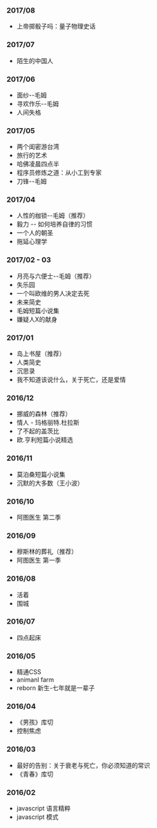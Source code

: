 ### 2017/08
* 上帝掷骰子吗：量子物理史话

### 2017/07
* 陌生的中国人

### 2017/06
* 面纱--毛姆
* 寻欢作乐--毛姆
* 人间失格

### 2017/05
* 两个闺密游台湾
* 旅行的艺术
* 哈佛凌晨四点半
* 程序员修炼之道：从小工到专家
* 刀锋--毛姆

### 2017/04
* 人性的枷锁--毛姆（推荐）
* 毅力 -- 如何培养自律的习惯
* 一个人的朝圣
* 拖延心理学

### 2017/02 - 03
* 月亮与六便士--毛姆（推荐）
* 失乐园
* 一个叫欧维的男人决定去死
* 未来简史
* 毛姆短篇小说集
* 嫌疑人X的献身

### 2017/01
* 岛上书屋（推荐）
* 人类简史
* 沉思录
* 我不知道该说什么，关于死亡，还是爱情

### 2016/12
* 挪威的森林（推荐）
* 情人 - 玛格丽特.杜拉斯
* 了不起的盖茨比
* 欧.亨利短篇小说精选

### 2016/11
* 莫泊桑短篇小说集
* 沉默的大多数（王小波）

### 2016/10
* 阿图医生 第二季

### 2016/09
* 穆斯林的葬礼（推荐）
* 阿图医生 第一季

### 2016/08
* 活着
* 围城

### 2016/07
* 四点起床


### 2016/05
* 精通CSS
* animanl farm
* reborn 新生-七年就是一辈子

### 2016/04
* 《男孩》库切
* 控制焦虑

### 2016/03
* 最好的告别：关于衰老与死亡，你必须知道的常识
* 《青春》库切

### 2016/02
* javascript 语言精粹
* javascript 模式
